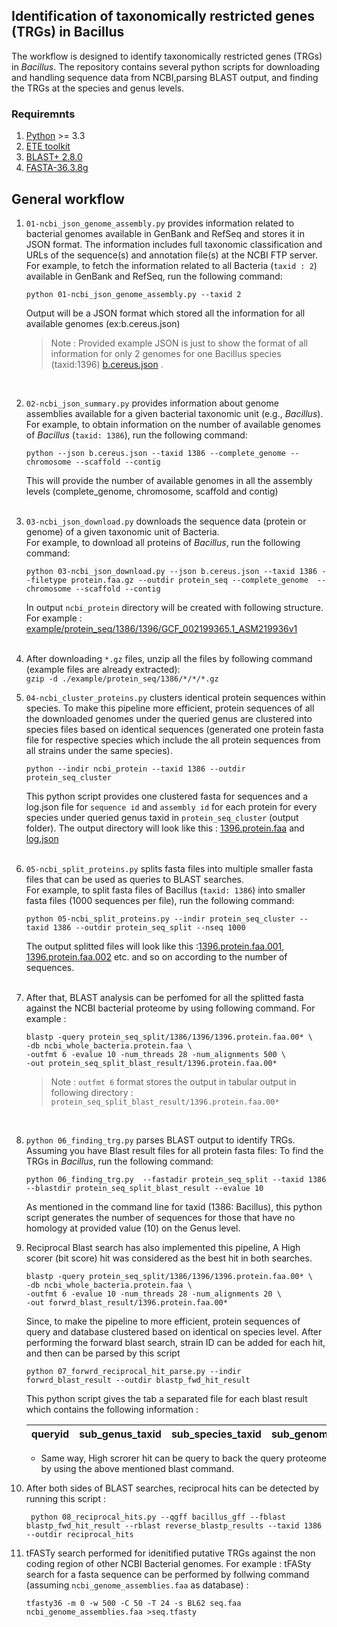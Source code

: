 ## Identification of taxonomically restricted genes (TRGs) in Bacillus 

The workflow is designed to identify taxonomically restricted genes (TRGs) in *Bacillus*. The repository contains several python scripts for downloading and handling sequence data from NCBI,parsing BLAST output, and finding the TRGs at the species and genus levels.

### Requiremnts
1. [Python](https://www.python.org/) >= 3.3
2. [ETE toolkit](http://etetoolkit.org/)
3. [BLAST+ 2.8.0](https://ftp.ncbi.nlm.nih.gov/blast/executables/blast+/)
4. [FASTA-36.3.8g](https://fasta.bioch.virginia.edu/wrpearson/fasta/fasta36/)

## General workflow

1. `01-ncbi_json_genome_assembly.py` provides information related to bacterial genomes available in GenBank and RefSeq and stores it in JSON format. The information includes full taxonomic
    classification and URLs of the sequence(s) and annotation file(s) at the NCBI FTP server. <br /> For example, to fetch the information related to all Bacteria (`taxid : 2`) available in GenBank and RefSeq, run the following command:   <br />
    ```
    python 01-ncbi_json_genome_assembly.py --taxid 2  
    ```
    Output will be a JSON format which stored all the information for all available genomes (ex:b.cereus.json)  <br />
    > Note : Provided example JSON is just to show the format of all information for only 2 genomes for one Bacillus species (taxid:1396) [b.cereus.json](./example/b.cereus.json) . <br />
    <br />
2. `02-ncbi_json_summary.py` provides information about genome assemblies available for a given bacterial taxonomic unit (e.g., *Bacillus*). <br /> For example, to obtain information on the 
    number of available genomes of *Bacillus* (`taxid: 1386`), run the following command: <br />
    ```
    python --json b.cereus.json --taxid 1386 --complete_genome --chromosome --scaffold --contig  
    ```
    This will provide the number of available genomes in all the assembly levels (complete_genome, chromosome, scaffold and contig)  <br />
    <br />
3. `03-ncbi_json_download.py` downloads the sequence data (protein or genome) of a given taxonomic unit of Bacteria.  <br /> For example, to download all proteins of *Bacillus*, run the 
    following command:  <br />
    ```
    python 03-ncbi_json_download.py --json b.cereus.json --taxid 1386 --filetype protein.faa.gz --outdir protein_seq --complete_genome  --chromosome --scaffold --contig
    ```
    In output `ncbi_protein` directory will be created with following structure. For example : [example/protein_seq/1386/1396/GCF_002199365.1_ASM219936v1](./example/protein_seq/1386/1396/GCF_002199365.1_ASM219936v1/)  <br />
    <br />
4. After downloading `*.gz` files, unzip all the files by following command (example files are already extracted): <br />
    `gzip -d ./example/protein_seq/1386/*/*/*.gz`

5. `04-ncbi_cluster_proteins.py` clusters identical protein sequences within species. To make this pipeline more efficient, protein sequences of all the downloaded genomes under the queried genus
    are clustered into species files based on identical sequences (generated one protein fasta file for respective species which include the all protein sequences from all strains under the same species). <br />
    ``` 
    python --indir ncbi_protein --taxid 1386 --outdir protein_seq_cluster
    ```
    This python script provides one clustered fasta for sequences and a log.json file for `sequence id` and `assembly id` for each protein for every species under queried genus taxid in `protein_seq_cluster` (output folder). The output directory will look like this : [1396.protein.faa](./example/protein_seq_cluster/1386/1396/1396.protein.faa) and  [log.json](./example/protein_seq_cluster/1386/1396/log.json)  <br />
    <br />
6. `05-ncbi_split_proteins.py` splits fasta files into multiple smaller fasta files that can be used as queries to BLAST searches. <br />
    For example, to split fasta files of Bacillus (`taxid: 1386`) into smaller fasta files (1000 sequences per file), run the following command:
    ```
    python 05-ncbi_split_proteins.py --indir protein_seq_cluster --taxid 1386 --outdir protein_seq_split --nseq 1000 
    ```
    The output splitted files will look like this :[1396.protein.faa.001](./example/protein_seq_split/1386/1396/1396.protein.faa.001), [1396.protein.faa.002](./example/protein_seq_split/1386/1396/1396.protein.faa.002) etc. and so on according to the number of sequences.  <br />
    <br />
7. After that, BLAST analysis can be perfomed for all the splitted fasta against the NCBI bacterial proteome by using following command. For example :  <br />
    ```
    blastp -query protein_seq_split/1386/1396/1396.protein.faa.00* \
    -db ncbi_whole_bacteria.protein.faa \
    -outfmt 6 -evalue 10 -num_threads 28 -num_alignments 500 \
    -out protein_seq_split_blast_result/1396.protein.faa.00*
    ```
    > Note : `outfmt 6` format stores the output in tabular output in following directory : ```protein_seq_split_blast_result/1396.protein.faa.00*```  <br />
    <br />
8. `python 06_finding_trg.py` parses BLAST output to identify TRGs. <br /> Assuming you have Blast result files for all protein fasta files: To find the TRGs in *Bacillus*, run the 
    following command: 
    ``` 
    python 06_finding_trg.py  --fastadir protein_seq_split --taxid 1386 --blastdir protein_seq_split_blast_result --evalue 10
    ```
    As mentioned in the command line for taxid (1386: Bacillus), this python script generates the number of sequences for those that have no homology at provided value (10) on the Genus level. 
    <br />

9. Reciprocal Blast search has also implemented this pipeline, A High scorer (bit score) hit was considered as the best hit in both searches. 
    ```
    blastp -query protein_seq_split/1386/1396/1396.protein.faa.00* \
    -db ncbi_whole_bacteria.protein.faa \
    -outfmt 6 -evalue 10 -num_threads 28 -num_alignments 20 \
    -out forwrd_blast_result/1396.protein.faa.00*
    ```
    Since, to make the pipeline to more efficient, protein sequences of query and database clustered based on identical on species level. After performing the forward blast search, strain ID can be added for each hit, and then can be parsed by this script <br />
    ```
    python 07_forwrd_reciprocal_hit_parse.py --indir forwrd_blast_result --outdir blastp_fwd_hit_result
    ```
    This python script gives the tab a separated file for each blast result which contains the following information : <br />
    
   
    | queryid |sub_genus_taxid |sub_species_taxid | sub_genome | subject_besthit_ids|
    | --- | --- | --- | --- |--- |
    
    * Same way, High scrorer hit can be query to back the query proteome by using the above mentioned blast command.
    
10. After both sides of BLAST searches, reciprocal hits can be detected by running this script :<br />
    ```
     python 08_reciprocal_hits.py --qgff bacillus_gff --fblast blastp_fwd_hit_result --rblast reverse_blastp_results --taxid 1386 --outdir reciprocal_hits
    ```
11. tFASTy search performed for idenitified putative TRGs against the non coding region of other NCBI Bacterial genomes.
    For example : tFASty search for a fasta sequence can be performed by follwing command (assuming `ncbi_genome_assemblies.faa` as database) :

    ```tfasty36 -m 0 -w 500 -C 50 -T 24 -s BL62 seq.faa ncbi_genome_assemblies.faa >seq.tfasty```


